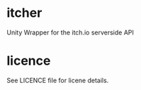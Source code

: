 # itcher
Unity Wrapper for the itch.io serverside API

# licence
See LICENCE file for licene details.
